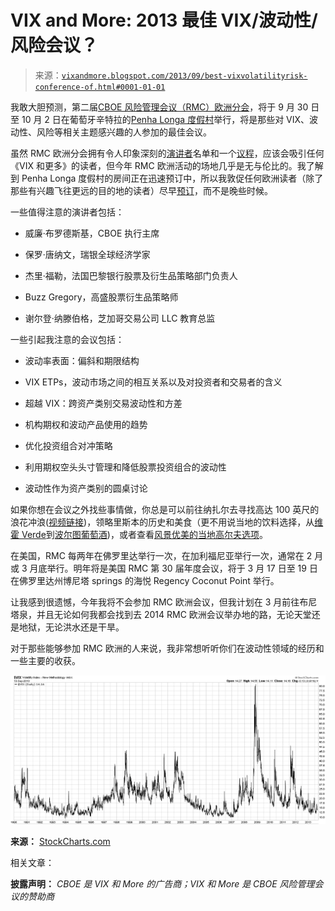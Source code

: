 <!--yml

类别：未分类

日期：2024-05-18 16:13:28

-->

# VIX and More: 2013 最佳 VIX/波动性/风险会议？

> 来源：[`vixandmore.blogspot.com/2013/09/best-vixvolatilityrisk-conference-of.html#0001-01-01`](http://vixandmore.blogspot.com/2013/09/best-vixvolatilityrisk-conference-of.html#0001-01-01)

我敢大胆预测，第二届[CBOE 风险管理会议（RMC）欧洲分会](http://www.cboermceurope.com/)，将于 9 月 30 日至 10 月 2 日在葡萄牙辛特拉的[Penha Longa 度假村](http://www.penhalonga.com/en/Photo-Tour)举行，将是那些对 VIX、波动性、风险等相关主题感兴趣的人参加的最佳会议。

虽然 RMC 欧洲分会拥有令人印象深刻的[演讲者](http://www.cboermceurope.com/speakers.html)名单和一个[议程](http://www.cboermceurope.com/agenda.html)，应该会吸引任何《VIX 和更多》的读者，但今年 RMC 欧洲活动的场地几乎是无与伦比的。我了解到 Penha Longa 度假村的房间正在迅速预订中，所以我敦促任何欧洲读者（除了那些有兴趣飞往更远的目的地的读者）尽早[预订](http://www.cboermceurope.com/)，而不是晚些时候。

一些值得注意的演讲者包括：

+   威廉·布罗德斯基，CBOE 执行主席

+   保罗·唐纳文，瑞银全球经济学家

+   杰里·福勒，法国巴黎银行股票及衍生品策略部门负责人

+   Buzz Gregory，高盛股票衍生品策略师

+   谢尔登·纳滕伯格，芝加哥交易公司 LLC 教育总监

一些引起我注意的会议包括：

+   波动率表面：偏斜和期限结构

+   VIX ETPs，波动市场之间的相互关系以及对投资者和交易者的含义

+   超越 VIX：跨资产类别交易波动性和方差

+   机构期权和波动产品使用的趋势

+   优化投资组合对冲策略

+   利用期权空头头寸管理和降低股票投资组合的波动性

+   波动性作为资产类别的圆桌讨论

如果你想在会议之外找些事情做，你总是可以前往纳扎尔去寻找高达 100 英尺的浪花冲浪([视频链接](http://vimeo.com/58536269))，领略里斯本的历史和美食（更不用说当地的饮料选择，从[维霍 Verde](http://www.nytimes.com/2013/07/03/dining/vinho-verde-portuguese-for-cheap-and-cheerful.html)到[波尔图葡萄酒](http://en.wikipedia.org/wiki/Port_wine))，或者查看[风景优美的当地高尔夫选项](http://www.penhalonga.com/en/Golf)。

在美国，RMC 每两年在佛罗里达举行一次，在加利福尼亚举行一次，通常在 2 月或 3 月底举行。明年将是美国 RMC 第 30 届年度会议，将于 3 月 17 日至 19 日在佛罗里达州博尼塔 springs 的海悦 Regency Coconut Point 举行。

让我感到很遗憾，今年我将不会参加 RMC 欧洲会议，但我计划在 3 月前往布尼塔泉，并且无论如何我都会找到去 2014 RMC 欧洲会议举办地的路，无论天堂还是地狱，无论洪水还是干旱。

对于那些能够参加 RMC 欧洲的人来说，我非常想听听你们在波动性领域的经历和一些主要的收获。

![](img/e631a400ab0e6c8c88388d7892ee2f41.png)

**来源：** [StockCharts.com](https://www.stockcharts.com/)

相关文章：

**披露声明：** *CBOE 是 VIX 和 More 的广告商；VIX 和 More 是 CBOE 风险管理会议的赞助商*

